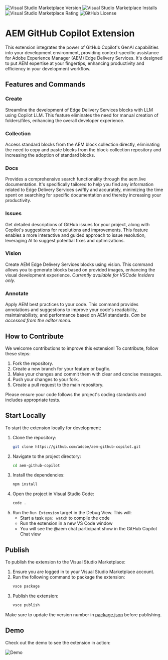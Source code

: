 ![Visual Studio Marketplace Version](https://img.shields.io/visual-studio-marketplace/v/neerajgrg93.aem-copilot?style=for-the-badge&logo=visual-studio-code&color=blue)
![Visual Studio Marketplace Installs](https://img.shields.io/visual-studio-marketplace/i/neerajgrg93.aem-copilot?style=for-the-badge&logo=microsoft&logoColor=green)
![Visual Studio Marketplace Rating](https://img.shields.io/visual-studio-marketplace/stars/neerajgrg93.aem-copilot?style=for-the-badge&label=RATING&color=%2320b2aa)
![GitHub License](https://img.shields.io/github/license/adobe/aem-github-copilot?style=for-the-badge&color=%23008080)

# AEM GitHub Copilot Extension

This extension integrates the power of GitHub Copilot's GenAI capabilities into your development environment, providing context-specific assistance for Adobe Experience Manager (AEM) Edge Delivery Services. It's designed to put AEM expertise at your fingertips, enhancing productivity and efficiency in your development workflow.

## Features and Commands

### Create
Streamline the development of Edge Delivery Services blocks with LLM using Copilot LLM. This feature eliminates the need for manual creation of folders/files, enhancing the overall developer experience.

### Collection
Access standard blocks from the AEM block collection directly, eliminating the need to copy and paste blocks from the block-collection repository and increasing the adoption of standard blocks.

### Docs
Provides a comprehensive search functionality through the aem.live documentation. It's specifically tailored to help you find any information related to Edge Delivery Services swiftly and accurately, minimizing the time spent on searching for specific documentation and thereby increasing your productivity.

### Issues
Get detailed descriptions of GitHub issues for your project, along with Copilot's suggestions for resolutions and improvements. This feature enables a more interactive and guided approach to issue resolution, leveraging AI to suggest potential fixes and optimizations.

### Vision
Create AEM Edge Delivery Services blocks using vision. This command allows you to generate blocks based on provided images, enhancing the visual development experience. *Currently available for VSCode Insiders only.*

### Annotate
Apply AEM best practices to your code. This command provides annotations and suggestions to improve your code's readability, maintainabilisty, and performance based on AEM standards. *Can be accessed from the editor menu.*


## How to Contribute

We welcome contributions to improve this extension! To contribute, follow these steps:

1. Fork the repository.
2. Create a new branch for your feature or bugfix.
3. Make your changes and commit them with clear and concise messages.
4. Push your changes to your fork.
5. Create a pull request to the main repository.

Please ensure your code follows the project's coding standards and includes appropriate tests.

## Start Locally

To start the extension locally for development:

1. Clone the repository:
    ```sh
    git clone https://github.com/adobe/aem-github-copilot.git
    ```
2. Navigate to the project directory:
    ```sh
    cd aem-github-copilot
    ```
3. Install the dependencies:
    ```sh
    npm install
    ```
4. Open the project in Visual Studio Code:
    ```sh
    code .
    ```
5.  Run the `Run Extension` target in the Debug View. This will:
	- Start a task `npm: watch` to compile the code
	- Run the extension in a new VS Code window
	- You will see the @aem chat participant show in the GitHub Copilot Chat view

## Publish

To publish the extension to the Visual Studio Marketplace:

1. Ensure you are logged in to your Visual Studio Marketplace account.
2. Run the following command to package the extension:
    ```sh
    vsce package
    ```
3. Publish the extension:
    ```sh
    vsce publish
    ```

Make sure to update the version number in [package.json](http://_vscodecontentref_/1) before publishing.


## Demo

Check out the demo to see the extension in action:

![Demo](https://github.com/adobe/aem-github-copilot/blob/main/resources/demo.gif?raw=true)
